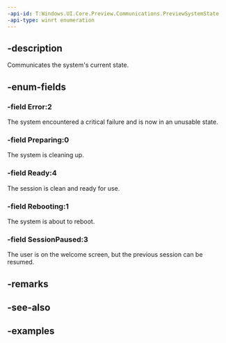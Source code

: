 ```yaml
---
-api-id: T:Windows.UI.Core.Preview.Communications.PreviewSystemState
-api-type: winrt enumeration
---
```


## -description
Communicates the system's current state.

## -enum-fields

### -field Error:2
The system encountered a critical failure and is now in an unusable state.

### -field Preparing:0
The system is cleaning up.

### -field Ready:4
The session is clean and ready for use.

### -field Rebooting:1
The system is about to reboot.

### -field SessionPaused:3
The user is on the welcome screen, but the previous session can be resumed.

## -remarks

## -see-also

## -examples

